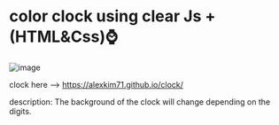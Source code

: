 # color clock using clear Js + (HTML&Css)⌚

![image](https://github.com/user-attachments/assets/c79390d9-8c7a-4884-a257-4485dc9c06f3)

 clock here --> https://alexkim71.github.io/clock/

description:
The background of the clock will change depending on the digits.
